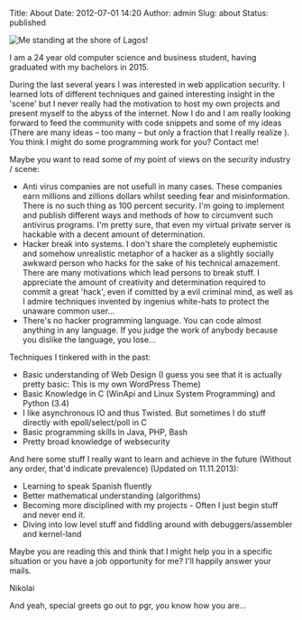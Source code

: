 Title: About
Date: 2012-07-01 14:20
Author: admin
Slug: about
Status: published


![Me standing at the shore of Lagos!](http://incolumitas.com/wp-content/uploads/2012/07/IMG_43211.png)

I am a 24 year old computer science and business student, having graduated with my bachelors in 2015.

During the last several years I was interested in web
application security. I learned lots of different techniques and gained
interesting insight in the 'scene' but I never really had the motivation
to host my own projects and present myself to the abyss of the internet.
Now I do and I am really looking forward to feed the community with code
snippets and some of my ideas (There are many ideas – too many – but
only a fraction that I really realize ). You think I might do some
programming work for you? Contact me!

Maybe you want to read some of my point of views on the security
industry / scene:

-   Anti virus companies are not usefull in many cases. These companies
    earn millions and zillions dollars whilst seeding fear and
    misinformation. There is no such thing as 100 percent security. I'm
    going to implement and publish different ways and methods of how to
    circumvent such antivirus programs. I'm pretty sure, that even my
    virtual private server is hackable with a decent amount of
    determination.
-   Hacker break into systems. I don't share the completely euphemistic
    and somehow unrealistic metaphor of a hacker as a slightly socially
    awkward person who hacks for the sake of his technical amazement.
    There are many motivations which lead persons to break stuff. I
    appreciate the amount of creativity and determination required to
    commit a great 'hack', even if comitted by a evil criminal mind, as
    well as I admire techniques invented by ingenius white-hats to
    protect the unaware common user...
-   There's no hacker programming language. You can code almost anything
    in any language. If you judge the work of anybody because you
    dislike the language, you lose...

Techniques I tinkered with in the past:

-   Basic understanding of Web Design (I guess you see that it is
    actually pretty basic: This is my own WordPress Theme)
-   Basic Knowledge in C (WinApi and Linux System Programming) and
    Python (3.4)
-   I like asynchronous IO and thus Twisted. But sometimes I do stuff
    directly with epoll/select/poll in C
-   Basic programming skills in Java, PHP, Bash
-   Pretty broad knowledge of websecurity

And here some stuff I really want to learn and achieve in the future
(Without any order, that'd indicate prevalence) (Updated on 11.11.2013):

-   Learning to speak Spanish fluently
-   Better mathematical understanding (algorithms)
-   Becoming more disciplined with my projects - Often I just begin
    stuff and never end it.
-   Diving into low level stuff and fiddling around with
    debuggers/assembler and kernel-land

Maybe you are reading this and think that I might help you in a specific
situation or you have a job opportunity for me? I'll happily answer your
mails.

Nikolai

And yeah, special greets go out to pgr, you know how you are...
